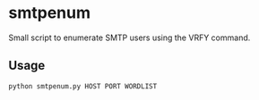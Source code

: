 # smtpenum
Small script to enumerate SMTP users using the VRFY command.

## Usage
`python smtpenum.py HOST PORT WORDLIST`